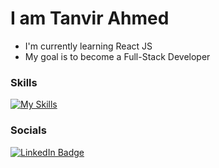 I am Tanvir Ahmed
========================================================================================================================================

- I'm currently learning React JS
- My goal is to become a Full-Stack Developer

### Skills

[![My Skills](https://skillicons.dev/icons?i=html,css,js)](https://skillicons.dev)

### Socials

<div id="badges">
  <a href="https://www.linkedin.com/in/rahidt/" target="_blank">
    <img src="https://img.shields.io/badge/LinkedIn-blue?style=for-the-badge&logo=linkedin&logoColor=white" alt="LinkedIn Badge"/>
  </a>
</div>

